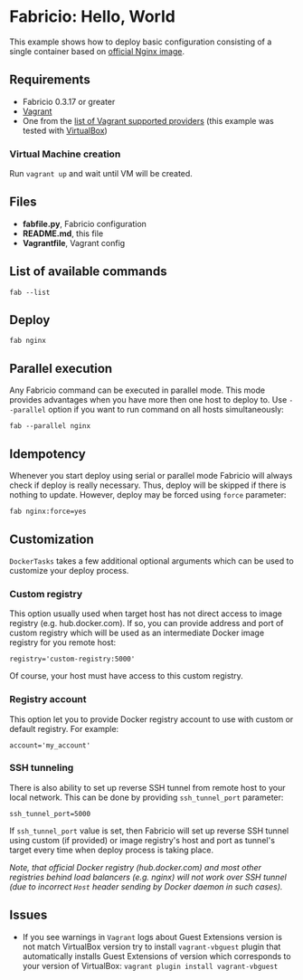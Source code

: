 # Fabricio: Hello, World

This example shows how to deploy basic configuration consisting of a single container based on [official Nginx image](https://hub.docker.com/_/nginx/).

## Requirements
* Fabricio 0.3.17 or greater
* [Vagrant](https://www.vagrantup.com)
* One from the [list of Vagrant supported providers](https://www.vagrantup.com/docs/providers/) (this example was tested with [VirtualBox](https://www.virtualbox.org/))

### Virtual Machine creation

Run `vagrant up` and wait until VM will be created.

## Files
* __fabfile.py__, Fabricio configuration
* __README.md__, this file
* __Vagrantfile__, Vagrant config

## List of available commands

    fab --list

## Deploy

    fab nginx
    
## Parallel execution

Any Fabricio command can be executed in parallel mode. This mode provides advantages when you have more then one host to deploy to. Use `--parallel` option if you want to run command on all hosts simultaneously:

    fab --parallel nginx
    
## Idempotency

Whenever you start deploy using serial or parallel mode Fabricio will always check if deploy is really necessary. Thus, deploy will be skipped if there is nothing to update. However, deploy may be forced using `force` parameter:

    fab nginx:force=yes

## Customization

`DockerTasks` takes a few additional optional arguments which can be used to customize your deploy process.

### Custom registry

This option usually used when target host has not direct access to image registry (e.g. hub.docker.com). If so, you can provide address and port of custom registry which will be used as an intermediate Docker image registry for you remote host:

    registry='custom-registry:5000'

Of course, your host must have access to this custom registry.

### Registry account

This option let you to provide Docker registry account to use with custom or default registry. For example:

    account='my_account'

### SSH tunneling

There is also ability to set up reverse SSH tunnel from remote host to your local network. This can be done by providing `ssh_tunnel_port` parameter:

    ssh_tunnel_port=5000
    
If `ssh_tunnel_port` value is set, then Fabricio will set up reverse SSH tunnel using custom (if provided) or image registry's host and port as tunnel's target every time when deploy process is taking place.
 
*Note, that official Docker registry (hub.docker.com) and most other registries behind load balancers (e.g. nginx) will not work over SSH tunnel (due to incorrect `Host` header sending by Docker daemon in such cases).*

## Issues

* If you see warnings in `Vagrant` logs about Guest Extensions version is not match VirtualBox version try to install `vagrant-vbguest` plugin that automatically installs Guest Extensions of version which corresponds to your version of VirtualBox: `vagrant plugin install vagrant-vbguest`
